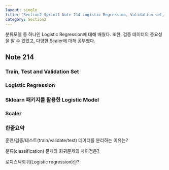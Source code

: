 ```yaml
---
layout: single
title: "Section2 Sprint1 Note 214 Logistic Regression, Validation set, Scaler"
category: Section2
---
```


분류모델 중 하나인 Logistic Regression에 대해 배웠다. 또한, 검증 데이터의 중요성을 알 수 있었고, 다양한 Scaler에 대해 공부했다.

## Note 214
### Train, Test and Validation Set


### Logistic Regression


### Sklearn 패키지를 활용한 Logistic Model


### Scaler


### 한줄요약

훈련/검증/테스트(train/validate/test) 데이터를 분리하는 이유는?

분류(classification) 문제와 회귀문제의 차이점은?

로지스틱회귀(Logistic regression)란?
